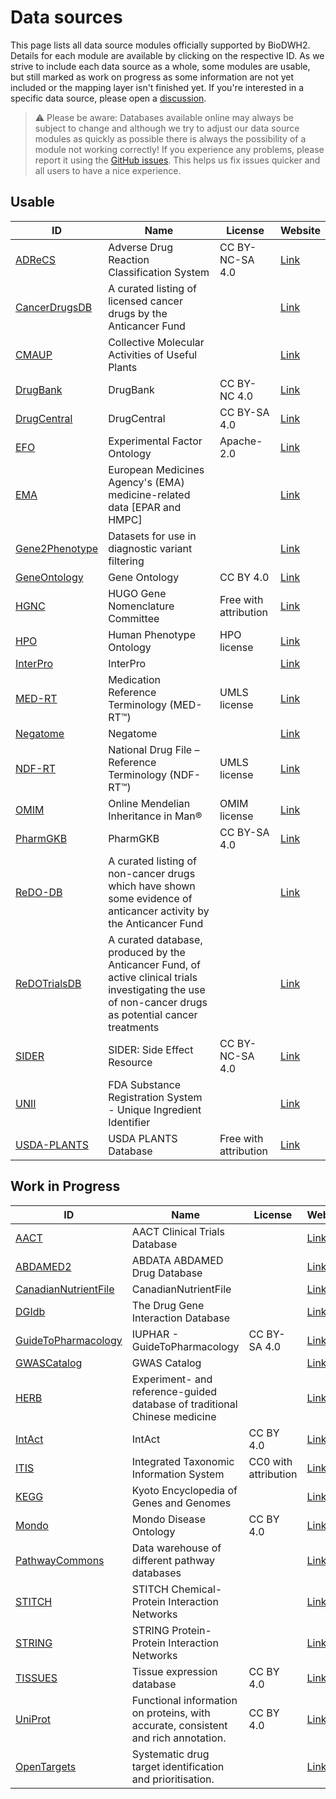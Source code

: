 # Data sources

This page lists all data source modules officially supported by BioDWH2. Details for each module are available by clicking on the respective ID. As we strive to include each data source as a whole, some modules are usable, but still marked as work on progress as some information are not yet included or the mapping layer isn't finished yet. If you're interested in a specific data source, please open a [discussion](https://github.com/BioDWH2/BioDWH2/discussions/categories/data-source-requests).

> ⚠️ Please be aware: Databases available online may always be subject to change and although we try to adjust our data source modules as quickly as possible there is always the possibility of a module not working correctly! If you experience any problems, please report it using the [GitHub issues](https://github.com/BioDWH2/BioDWH2/issues). This helps us fix issues quicker and all users to have a nice experience.

## Usable

| ID                                                 | Name                                                                                                                                                    | License               | Website                                                               |
|----------------------------------------------------|---------------------------------------------------------------------------------------------------------------------------------------------------------|-----------------------|-----------------------------------------------------------------------|
| [ADReCS](sources/ADReCS/README.md)                 | Adverse Drug Reaction Classification System                                                                                                             | CC BY-NC-SA 4.0       | [Link](https://bioinf.xmu.edu.cn/ADReCS/)                             |
| [CancerDrugsDB](sources/CancerDrugsDB/README.md)   | A curated listing of licensed cancer drugs by the Anticancer Fund                                                                                       |                       | [Link](https://www.anticancerfund.org/en/cancerdrugs-db)              |
| [CMAUP](sources/CMAUP/README.md)                   | Collective Molecular Activities of Useful Plants                                                                                                        |                       | [Link](http://bidd.group/CMAUP/)                                      |
| [DrugBank](sources/DrugBank/README.md)             | DrugBank                                                                                                                                                | CC BY-NC 4.0          | [Link](http://drugbank.ca)                                            |
| [DrugCentral](sources/DrugCentral/README.md)       | DrugCentral                                                                                                                                             | CC BY-SA 4.0          | [Link](http://drugcentral.org)                                        |
| [EFO](sources/EFO/README.md)                       | Experimental Factor Ontology                                                                                                                            | Apache-2.0            | [Link](https://www.ebi.ac.uk/efo/)                                    |
| [EMA](sources/EMA/README.md)                       | European Medicines Agency's (EMA) medicine-related data [EPAR and HMPC]                                                                                 |                       | [Link](https://www.ema.europa.eu/en/medicines/download-medicine-data) |
| [Gene2Phenotype](sources/Gene2Phenotype/README.md) | Datasets for use in diagnostic variant filtering                                                                                                        |                       | [Link](https://www.ebi.ac.uk/gene2phenotype)                          |
| [GeneOntology](sources/GeneOntology/README.md)     | Gene Ontology                                                                                                                                           | CC BY 4.0             | [Link](http://geneontology.org)                                       |
| [HGNC](sources/HGNC/README.md)                     | HUGO Gene Nomenclature Committee                                                                                                                        | Free with attribution | [Link](https://www.genenames.org)                                     |
| [HPO](sources/HPO/README.md)                       | Human Phenotype Ontology                                                                                                                                | HPO license           | [Link](https://hpo.jax.org)                                           |
| [InterPro](sources/InterPro/README.md)             | InterPro                                                                                                                                                |                       | [Link](https://www.ebi.ac.uk/interpro/)                               |
| [MED-RT](sources/MED-RT/README.md)                 | Medication Reference Terminology (MED-RT™)                                                                                                              | UMLS license          | [Link](https://evs.nci.nih.gov/ftp1/MED-RT/)                          |
| [Negatome](sources/Negatome/README.md)             | Negatome                                                                                                                                                |                       | [Link](http://mips.helmholtz-muenchen.de/proj/ppi/negatome/)          |
| [NDF-RT](sources/NDF-RT/README.md)                 | National Drug File – Reference Terminology (NDF-RT™)                                                                                                    | UMLS license          | [Link](https://evs.nci.nih.gov/ftp1/NDF-RT/)                          |
| [OMIM](sources/OMIM/README.md)                     | Online Mendelian Inheritance in Man®                                                                                                                    | OMIM license          | [Link](https://www.omim.org)                                          |
| [PharmGKB](sources/PharmGKB/README.md)             | PharmGKB                                                                                                                                                | CC BY-SA 4.0          | [Link](https://www.pharmgkb.org)                                      |
| [ReDO-DB](sources/ReDO-DB/README.md)               | A curated listing of non-cancer drugs which have shown some evidence of anticancer activity by the Anticancer Fund                                      |                       | [Link](https://www.anticancerfund.org/en/redo-db)                     |
| [ReDOTrialsDB](sources/ReDOTrialsDB/README.md)     | A curated database, produced by the Anticancer Fund, of active clinical trials investigating the use of non-cancer drugs as potential cancer treatments |                       | [Link](https://www.anticancerfund.org/en/redo-trials-db)              |
| [SIDER](sources/SIDER/README.md)                   | SIDER: Side Effect Resource                                                                                                                             | CC BY-NC-SA 4.0       | [Link](http://sideeffects.embl.de)                                    |
| [UNII](sources/UNII/README.md)                     | FDA Substance Registration System - Unique Ingredient Identifier                                                                                        |                       | [Link](https://fdasis.nlm.nih.gov/srs/)                               |
| [USDA-PLANTS](sources/USDA-PLANTS/README.md)       | USDA PLANTS Database                                                                                                                                    | Free with attribution | [Link](https://plants.sc.egov.usda.gov)                               |

## Work in Progress

| ID                                                             | Name                                                                               | License              | Website                                                                                                  |
|----------------------------------------------------------------|------------------------------------------------------------------------------------|----------------------|----------------------------------------------------------------------------------------------------------|
| [AACT](sources/AACT/README.md)                                 | AACT Clinical Trials Database                                                      |                      | [Link](https://aact.ctti-clinicaltrials.org)                                                             |
| [ABDAMED2](sources/ABDAMED2/README.md)                         | ABDATA ABDAMED Drug Database                                                       |                      | [Link](https://abdata.de/datenangebot/abdamed/)                                                          |
| [CanadianNutrientFile](sources/CanadianNutrientFile/README.md) | CanadianNutrientFile                                                               |                      | [Link](https://www.canada.ca/en/health-canada/services/food-nutrition/healthy-eating/nutrient-data.html) |
| [DGIdb](sources/DGIdb/README.md)                               | The Drug Gene Interaction Database                                                 |                      | [Link](http://dgidb.org)                                                                                 |
| [GuideToPharmacology](sources/GuideToPharmacology/README.md)   | IUPHAR - GuideToPharmacology                                                       | CC BY-SA 4.0         | [Link](https://www.guidetopharmacology.org)                                                              |
| [GWASCatalog](sources/GWASCatalog/README.md)                   | GWAS Catalog                                                                       |                      | [Link](https://www.ebi.ac.uk/gwas/home)                                                                  |
| [HERB](sources/HERB/README.md)                                 | Experiment- and reference-guided database of traditional Chinese medicine          |                      | [Link](http://herb.ac.cn)                                                                                |
| [IntAct](sources/IntAct/README.md)                             | IntAct                                                                             | CC BY 4.0            | [Link](https://www.ebi.ac.uk/intact/)                                                                    |
| [ITIS](sources/ITIS/README.md)                                 | Integrated Taxonomic Information System                                            | CC0 with attribution | [Link](https://www.itis.gov)                                                                             |
| [KEGG](sources/KEGG/README.md)                                 | Kyoto Encyclopedia of Genes and Genomes                                            |                      | [Link](https://www.kegg.jp)                                                                              |
| [Mondo](sources/Mondo/README.md)                               | Mondo Disease Ontology                                                             | CC BY 4.0            | [Link](https://mondo.monarchinitiative.org)                                                              |
| [PathwayCommons](sources/PathwayCommons/README.md)             | Data warehouse of different pathway databases                                      |                      | [Link](http://www.pathwaycommons.org)                                                                    |
| [STITCH](sources/STITCH/README.md)                             | STITCH Chemical-Protein Interaction Networks                                       |                      | [Link](http://stitch.embl.de)                                                                            |
| [STRING](sources/STRING/README.md)                             | STRING Protein-Protein Interaction Networks                                        |                      | [Link](https://string-db.org)                                                                            |
| [TISSUES](sources/TISSUES/README.md)                           | Tissue expression database                                                         | CC BY 4.0            | [Link](https://tissues.jensenlab.org)                                                                    |
| [UniProt](sources/UniProt/README.md)                           | Functional information on proteins, with accurate, consistent and rich annotation. | CC BY 4.0            | [Link](https://www.uniprot.org)                                                                          |
| [OpenTargets](sources/OpenTargets/README.md)                   | Systematic drug target identification and prioritisation.                          |                      | [Link](https://www.opentargets.org)                                                                      |
